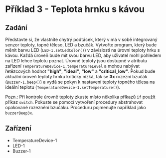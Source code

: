 # Příklad 3 - Teplota hrnku s kávou

## Zadání

Představte si, že vlastníte chytrý podtácek, který v má v sobě integrovaný senzor teploty, topné těleso, LED a bzučák. Vytvořte program, který bude měnit barvu LED (`LED-1.setLedColor()`) v závislosti na úrovni teploty hrku s kávou. Každá úroveň bude mít svou barvu LED, aby uživatel mohl pohledem na LED lehce teplotu poznat. Úrovně teploty jsou dostupné v atributu zařízení `TemperatureDevice-1.temperatureLevel` a mohou nabývat řetězcových hodnot **"high"**, **"ideal"**, **"low"** a **"critical_low"**. Pokud bude aktuální úroveň teploty hrnku kriticky nízká, tak se **3x** rozezní bzučák (`Buzzer-1.beep()`) a vydá se pokyn k nastavení teploty topného tělesa na ideální teplotu (`TemperatureDevice-1.setTemperature()`).

Pozn.: Při kontrole úrovně teploty zkuste místo několika příkazů `if` použít příkaz `switch`. Pokuste se pomocí vytvoření procedury abstrahovat opakované rozeznění bzučáku. Proceduru pojmenujte například jako `buzzerBeep3x`.

## Zařízení

- TemperatureDevice-1
- LED-1
- Buzzer-1
